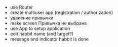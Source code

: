 - use Router
- create multiuser app (registration / authorization)
- удаление привычки
- make screen Привычка не выбрана
- use App to setup application
- edit habbit name (and target?)
- message and indicator habbit is done
